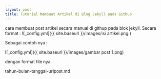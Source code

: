 ```yaml
---
layout: post
title: Tutorial Membuat Artikel di Blog Jekyll pada Github 
---
```


cara membuat post artikel secara manual di githup pada blok jekyll.
Secara format : 
![_config.yml]({{ site.baseurl }}/images/isi artikel.png
)

Sebagai contoh nya :

![_config.yml]({{ site.baseurl }}/images/gambar post 1.png)

dengan format file nya

tahun-bulan-tanggal-urlpost.md

